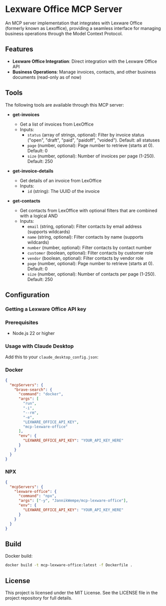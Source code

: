 # Lexware Office MCP Server

An MCP server implementation that integrates with Lexware Office (formerly known as Lexoffice), providing a seamless interface for managing business operations through the Model Context Protocol.

## Features

- **Lexware Office Integration**: Direct integration with the Lexware Office API
- **Business Operations**: Manage invoices, contacts, and other business documents (read-only as of now)

## Tools

The following tools are available through this MCP server:

- **get-invoices**

  - Get a list of invoices from LexOffice
  - Inputs:
    - `status` (array of strings, optional): Filter by invoice status ("open", "draft", "paid", "paidoff", "voided"). Default: all statuses
    - `page` (number, optional): Page number to retrieve (starts at 0). Default: 0
    - `size` (number, optional): Number of invoices per page (1-250). Default: 250

- **get-invoice-details**

  - Get details of an invoice from LexOffice
  - Inputs:
    - `id` (string): The UUID of the invoice

- **get-contacts**
  - Get contacts from LexOffice with optional filters that are combined with a logical AND
  - Inputs:
    - `email` (string, optional): Filter contacts by email address (supports wildcards)
    - `name` (string, optional): Filter contacts by name (supports wildcards)
    - `number` (number, optional): Filter contacts by contact number
    - `customer` (boolean, optional): Filter contacts by customer role
    - `vendor` (boolean, optional): Filter contacts by vendor role
    - `page` (number, optional): Page number to retrieve (starts at 0). Default: 0
    - `size` (number, optional): Number of contacts per page (1-250). Default: 250

## Configuration

### Getting a Lexware Office API key

### Prerequisites

- Node.js 22 or higher

### Usage with Claude Desktop

Add this to your `claude_desktop_config.json`:

### Docker

```json
{
  "mcpServers": {
    "brave-search": {
      "command": "docker",
      "args": [
        "run",
        "-i",
        "--rm",
        "-e",
        "LEXWARE_OFFICE_API_KEY",
        "mcp-lexware-office"
      ],
      "env": {
        "LEXWARE_OFFICE_API_KEY": "YOUR_API_KEY_HERE"
      }
    }
  }
}
```

### NPX

```json
{
  "mcpServers": {
    "lexware-office": {
      "command": "npx",
      "args": ["-y", "JannikWempe/mcp-lexware-office"],
      "env": {
        "LEXWARE_OFFICE_API_KEY": "YOUR_API_KEY_HERE"
      }
    }
  }
}
```

## Build

Docker build:

```bash
docker build -t mcp-lexware-office:latest -f Dockerfile .
```

## License

This project is licensed under the MIT License. See the LICENSE file in the project repository for full details.
